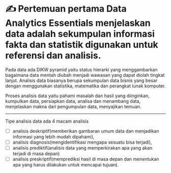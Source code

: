 # ✍️ Pertemuan pertama Data Analytics Essentials menjelaskan data adalah sekumpulan informasi fakta dan statistik digunakan untuk referensi dan analisis. 
<p> Pada data ada DIKW pyramid yaitu status hierarki yang menggambarkan bagaimana data mentah diubah menjadi wawasan yang dapat diolah tingkat lanjut.
Analisis data biasanya berupa sekumpulan data bisnis yang besar dengan menggunakan statistika, matematika dan perangkat lunak komputer.</p>
Proses analisis data yaitu pahami masalah dan hasil yang diinginkan, kumpulkan data, persiapkan data, analisa dan menambang data, menjelaskan makna dari
pengumpulan data, menyajikan temuan.

---

Tipe analisis data ada 4 macam analisis 
- [ ] analisis deskriptif(memberikan gambaran umum data dan menjadikan informasi yang lebih mudah dipahami), 
- [ ] analisis diagnosis(mengidentifikasi mengapa sesuatu bisa terjadi), 
- [ ] analisis prediktif(analisis data yang memperkirakan apa yang akan terjadi di masa depan)
- [ ] analisis preskriptif(memprediksi hasil di masa depan dan menentukan apa yang harus dilakukan untuk mencapai tujuan).
